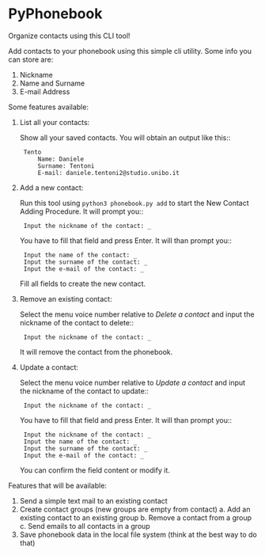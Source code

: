 # PyPhonebook

Organize contacts using this CLI tool!

Add contacts to your phonebook using this simple cli utility. Some info you can store are:
1. Nickname
2. Name and Surname
3. E-mail Address

Some features available:

1. List all your contacts:

    Show all your saved contacts. You will obtain an output like this::

        Tento
            Name: Daniele
            Surname: Tentoni
            E-mail: daniele.tentoni2@studio.unibo.it

2. Add a new contact:

    Run this tool using `python3 phonebook.py add` to start the New Contact Adding Procedure. It will prompt you::

        Input the nickname of the contact: _

    You have to fill that field and press Enter. It will than prompt you::

        Input the name of the contact: _
        Input the surname of the contact: _
        Input the e-mail of the contact: _

    Fill all fields to create the new contact.

3. Remove an existing contact:

    Select the menu voice number relative to *Delete a contact* and input the nickname of the contact to delete::

        Input the nickname of the contact: _

    It will remove the contact from the phonebook.

4. Update a contact:

    Select the menu voice number relative to *Update a contact* and input the nickname of the contact to update::

        Input the nickname of the contact: _

    You have to fill that field and press Enter. It will than prompt you::

        Input the nickname of the contact: _
        Input the name of the contact: _
        Input the surname of the contact: _
        Input the e-mail of the contact: _

    You can confirm the field content or modify it.

Features that will be available:
1. Send a simple text mail to an existing contact
2. Create contact groups (new groups are empty from contact)
    a. Add an existing contact to an existing group
    b. Remove a contact from a group
    c. Send emails to all contacts in a group
3. Save phonebook data in the local file system (think at the best way to do that)
